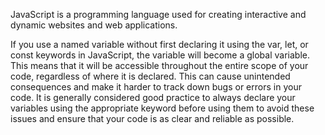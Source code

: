 JavaScript is a programming language used for creating interactive and dynamic websites and web applications. 

If you use a named variable without first declaring it using the var, let, or const keywords in JavaScript, the variable will become a global variable. This means that it will be accessible throughout the entire scope of your code, regardless of where it is declared. This can cause unintended consequences and make it harder to track down bugs or errors in your code. It is generally considered good practice to always declare your variables using the appropriate keyword before using them to avoid these issues and ensure that your code is as clear and reliable as possible.
